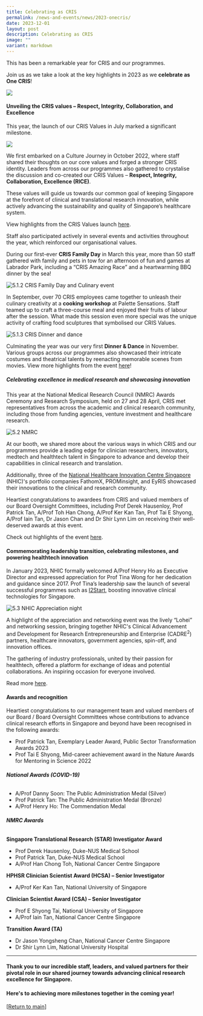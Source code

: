 ```yaml
---
title: Celebrating as CRIS
permalink: /news-and-events/news/2023-onecris/
date: 2023-12-01
layout: post
description: Celebrating as CRIS
image: ""
variant: markdown
---
```

This has been a remarkable year for CRIS and our programmes. 

Join us as we take a look at the key highlights in 2023 as we **celebrate as One CRIS**!

![](/images/Resources_News/231203%20Year%20in%20review/CRIS_YIR_Banner_4_Celebrating.jpg)

#### **Unveiling the CRIS values – Respect, Integrity, Collaboration, and Excellence** 

This year, the launch of our CRIS Values in July marked a significant milestone. 

![](/images/Resources_News/231203%20Year%20in%20review/5_1_1.png)

We first embarked on a Culture Journey in October 2022, where staff shared their thoughts on our core values and forged a stronger CRIS identity. Leaders from across our programmes also gathered to crystalise the discussion and co-created our CRIS Values – **Respect, Integrity, Collaboration, Excellence (RICE)**. 

These values will guide us towards our common goal of keeping Singapore at the forefront of clinical and translational research innovation, while actively advancing the sustainability and quality of Singapore’s healthcare system. 

View highlights from the CRIS Values launch [here](https://www.linkedin.com/feed/update/urn:li:activity:7082248638541791232/). 

Staff also participated actively in several events and activities throughout the year, which reinforced our organisational values. 

During our first-ever **CRIS Family Day** in March this year, more than 50 staff gathered with family and pets in tow for an afternoon of fun and games at Labrador Park, including a “CRIS Amazing Race” and a heartwarming BBQ dinner by the sea! 

![5.1.2 CRIS Family Day and Culinary event](/images/Resources_News/231203%20Year%20in%20review/5_1_2.png)

In September, over 70 CRIS employees came together to unleash their culinary creativity at a **cooking workshop** at Palette Sensations. Staff teamed up to craft a three-course meal and enjoyed their fruits of labour after the session. What made this session even more special was the unique activity of crafting food sculptures that symbolised our CRIS Values. 

![5.1.3 CRIS Dinner and dance](/images/Resources_News/231203%20Year%20in%20review/5_1_3.png)

Culminating the year was our very first **Dinner &amp; Dance** in November. Various groups across our programmes also showcased their intricate costumes and theatrical talents by reenacting memorable scenes from movies. View more highlights from the event [here](https://www.linkedin.com/posts/crissg_criscelebrates-movienight-npmabrsg-activity-7127829372425695233-tkuM?)!

##### **Celebrating excellence in medical research and showcasing innovation**

This year at the National Medical Research Council (NMRC) Awards Ceremony and Research Symposium, held on 27 and 28 April, CRIS met representatives from across the academic and clinical research community, including those from funding agencies, venture investment and healthcare research. 

![5.2 NMRC](/images/Resources_News/231203%20Year%20in%20review/5_2.png)

At our booth, we shared more about the various ways in which CRIS and our programmes provide a leading edge for clinician researchers, innovators, medtech and healthtech talent in Singapore to advance and develop their capabilities in clinical research and translation.

Additionally, three of the [National Healthcare Innovation Centre Singapore](https://www.nhic.sg) (NHIC)'s portfolio companies FathomX, PROMinsight, and EyRIS showcased their innovations to the clinical and research community.

Heartiest congratulations to awardees from CRIS and valued members of our Board Oversight Committees, including Prof Derek Hausenloy, Prof Patrick Tan, A/Prof Toh Han Chong, A/Prof Ker Kan Tan, Prof Tai E Shyong, A/Prof Iain Tan, Dr Jason Chan and Dr Shir Lynn Lim on receiving their well-deserved awards at this event.

Check out highlights of the event [here](https://www.linkedin.com/posts/nhicsg_geriatriccare-virology-implementationscience-activity-7057870806692876288-MlBU).


#### **Commemorating leadership transition, celebrating milestones, and powering healthtech innovation**

In January 2023, NHIC formally welcomed A/Prof Henry Ho as Executive Director and expressed appreciation for Prof Tina Wong for her dedication and guidance since 2017. Prof Tina’s leadership saw the launch of several successful programmes such as [I2Start](https://www.nhic.sg/funding/innovation-to-startup/), boosting innovative clinical technologies for Singapore. 

![5.3 NHIC Appreciation night](/images/Resources_News/231203%20Year%20in%20review/5_3.png)

A highlight of the appreciation and networking event was the lively “Lohei” and networking session, bringing together NHIC's Clinical Advancement and Development for Research Entrepreneurship and Enterprise (CADRE<sup>2</sup>) partners, healthcare innovators, government agencies, spin-off, and innovation offices. 

The gathering of industry professionals, united by their passion for healthtech, offered a platform for exchange of ideas and potential collaborations. An inspiring occasion for everyone involved. 

Read more [here](https://www.linkedin.com/feed/update/urn:li:activity:7021597363286773760/).

#### **Awards and recognition**

Heartiest congratulations to our management team and valued members of our Board / Board Oversight Committees whose contributions to advance clinical research efforts in Singapore and beyond have been recognised in the following awards:

* Prof Patrick Tan, Exemplary Leader Award, Public Sector Transformation Awards 2023
* Prof Tai E Shyong, Mid-career achievement award in the Nature Awards for Mentoring in Science 2022

###### **National Awards (COVID-19)**
* A/Prof Danny Soon: The Public Administration Medal (Silver)
* Prof Patrick Tan: The Public Administration Medal (Bronze)
* A/Prof Henry Ho: The Commendation Medal

###### **NMRC Awards**
**Singapore Translational Research (STAR) Investigator Award**
* Prof Derek Hausenloy, Duke-NUS Medical School
* Prof Patrick Tan, Duke-NUS Medical School
* A/Prof Han Chong Toh, National Cancer Centre Singapore

**HPHSR Clinician Scientist Award (HCSA) – Senior Investigator**
* A/Prof Ker Kan Tan, National University of Singapore

**Clinician Scientist Award (CSA) – Senior Investigator**
* Prof E Shyong Tai, National University of Singapore
* A/Prof Iain Tan, National Cancer Centre Singapore

**Transition Award (TA)**
* Dr Jason Yongsheng Chan, National Cancer Centre Singapore
* Dr Shir Lynn Lim, National University Hospital

---
#### **Thank you to our incredible staff, leaders, and valued partners for their pivotal role in our shared journey towards advancing clinical research excellence for Singapore.**

#### **Here's to achieving more milestones together in the coming year!**

[[Return to main](/news-and-events/news/2023-year-in-review/)]